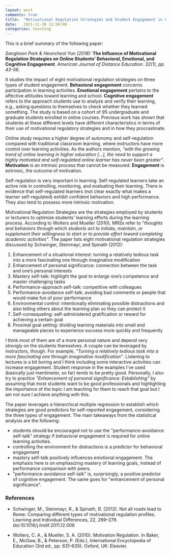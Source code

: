 ```yaml
---
layout: post
comments: true
title:  "Motivational Regulation Strategies and Student Engagement in Online Courses"
date:   2021-11-30 12:50:00
categories: teaching
---
```


This is a brief summary of the following paper: 

*Sanghoon Park & Heoncheol Yun (2018):* **The Influence of Motivational Regulation Strategies on Online Students’ Behavioral, Emotional, and Cognitive Engagement**. *American Journal of Distance Education. 32(1), pp. 43-56.*

It studies the impact of eight motivational regulation strategies on three types of student engagement. **Behavioral engagement** concerns participation in learning activities. **Emotional engagement** pertains to the affective attitudes toward learning and school. **Cognitive engagement** refers to the approach students use to analyze and verify their learning, e.g., asking questions to themselves to check whether they learned something. The study is based on a cohort of 95 undergraduate and graduate students enrolled in online courses. Previous work has shown that students at these different levels have different characteristics in terms of their use of motivational regulatory strategies and in how they procrastinate. 
 
Online study requires a higher degree of autonomy and self-regulation compared with traditional classroom learning, where instructors have more control over learning activities. As the authors mention, *"with the growing trend of online learning in higher education [...], the need to support a highly motivated and self-regulated online learner has never been greater"*. **Motivation** is an intrinsic process that cannot be measured. **Engagement** is extrinsic, the outcome of motivation. 

Self-regulation is very important in learning. Self-regulated learners take an active role in controlling, monitoring, and evaluating their learning. There is evidence that self-regulated learners (not clear exactly what makes a learner self-regulated) exhibit confident behaviors and high performance. They also tend to possess more intrinsic motivation. 

Motivational Regulation Strategies are the strategies employed by students or lecturers to optimize students' learning efforts during the learning process. According to Wolters and Mueller (2010), MRSs refer to *"thoughts and behaviors through which students act to initiate, maintain, or supplement their willingness to start or to provide effort toward completing academic activities"*. The paper lists eight motivational regulation strategies discussed by Schwinger, Steinmayr, and Spinath (2012):

1. Enhancement of a situational interest: turning a relatively tedious task into a more fascinating one through imaginative modification​
2. Enhancement of personal significance: connection between the task and one’s personal interests​
3. Mastery self-talk: highlight the goal to enlarge one’s competence and master challenging tasks 
4. Performance-approach self-talk: competitive with colleagues​
5. Performance-avoidance self-talk: avoiding bad comments or people that would make fun of poor performance
6. Environmental control: intentionally eliminating possible distractions and also telling others about the learning plan so they can protect it​
7. Self-consequating: self-administered gratification or reward for achieving a certain goal​
8. Proximal goal setting: dividing learning materials into small and manageable pieces to experience success more quickly and frequently​

I think most of them are of a more personal nature and depend very strongly on the students themselves. A couple can be leveraged by instructors, though. For example, *"Turning a relatively tedious task into a more fascinating one through imaginative modification"*. Listening to lectures is a bit boring and I think including some interactive activities can increase engagement. Student response in the examples I've used (basically just mentimeter, so far) tends to be pretty good. Personally, I also try to practice *"Enhancement of personal significance: Establishing"* by assuming that most students want to be good professionals and highlighting the importance of the topic I am teaching for them to reach that goal but I am not sure I achieve anything with this.

The paper leverages a hierarchical multiple regression to establish which strategies are good predictors for self-reported engagement, considering the three types of engagement. The main takeaways from the statistical analysis are the following: 

- students should be encouraged not to use the "performance-avoidance self-talk" strategy if behavioral engagement is required for online learning activities. 
- controlling the environment for distractions is a predictor for behavioral engagement 
- mastery self-talk positively influences emotional engagement. The emphasis here is on emphasizing mastery of learning goals, instead of performance comparison with peers.
- "performance-avoidance self-talk" is, surprisingly, a positive predictor of cognitive engagement. The same goes for "enhancement of personal significance". 


### References

- Schwinger, M., Steinmayr, R., & Spinath, B. (2012). Not all roads lead to Rome: Comparing different types of motivational regulation profiles. Learning and Individual Differences, 22, 269–279. doi:10.1016/j.lindif.2011.12.006

- Wolters, C. A., & Mueller, S. A. (2010). Motivation Regulation. In Baker, E., McGaw, B., & Peterson, P. (Eds.), International Encyclopedia of Education (3rd ed., pp. 631–635). Oxford, UK: Elsevier.

